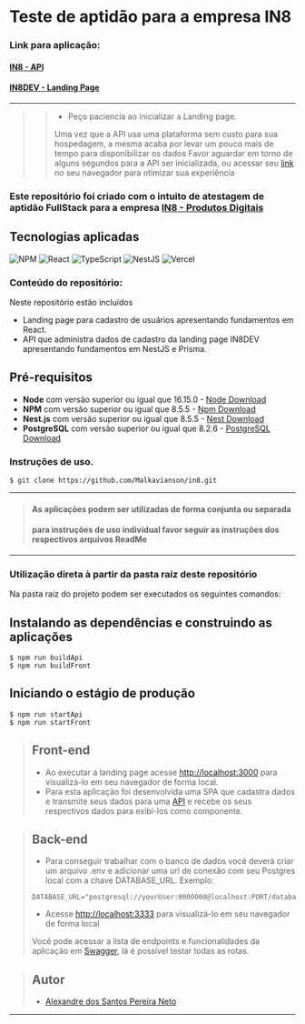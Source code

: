 # Teste de aptidão para a empresa IN8

### Link para aplicação:

#### [IN8 - API](https://in8.onrender.com/)
#### [IN8DEV - Landing Page](https://in8dev.vercel.app/)
___
>
>> - Peço paciencia ao inicializar a Landing page. 
>>
>> Uma vez que a API usa uma plataforma sem custo para sua hospedagem, a mesma acaba por levar um pouco mais de tempo para disponibilizar os dados
>> Favor aguardar em torno de alguns segundos para a API ser inicializada, ou acessar seu [link](https://in8.onrender.com/) no seu navegador para otimizar sua experiência


### Este repositório foi criado com o intuito de atestagem de aptidão FullStack para a empresa [IN8 - Produtos Digitais](https://in8.com.br)

## Tecnologias aplicadas

![NPM](https://img.shields.io/badge/NPM-%23000000.svg?style=for-the-badge&logo=npm&logoColor=white)
![React](https://img.shields.io/badge/react-%2320232a.svg?style=for-the-badge&logo=react&logoColor=%2361DAFB)
![TypeScript](https://img.shields.io/badge/typescript-%23007ACC.svg?style=for-the-badge&logo=typescript&logoColor=white)
![NestJS](https://img.shields.io/badge/nestjs-%23E0234E.svg?style=for-the-badge&logo=nestjs&logoColor=white)
![Vercel](https://img.shields.io/badge/vercel-%23000000.svg?style=for-the-badge&logo=vercel&logoColor=white)

### Conteúdo do repositório:

Neste repositório estão incluídos

- Landing page para cadastro de usuários apresentando fundamentos em React.
- API que administra dados de cadastro da landing page IN8DEV apresentando fundamentos em NestJS e Prisma.

## Pré-requisitos

- **Node** com versão superior ou igual que 16.15.0 - [Node Download](https://nodejs.org/pt-br/download/)
- **NPM** com versão superior ou igual que 8.5.5 - [Npm Download](https://www.npmjs.com/package/download)
- **Nest.js** com versão superior ou igual que 8.5.5 - [Nest Download](https://docs.nestjs.com/)
- **PostgreSQL** com versão superior ou igual que 8.2.6 - [PostgreSQL Download](https://www.postgresql.org/download/)

### Instruções de uso.
```
$ git clone https://github.com/Malkavianson/in8.git
```
---

> #### As aplicações podem ser utilizadas de forma conjunta ou separada
>
> #### para instruções de uso individual favor seguir as instruções dos respectivos arquivos ReadMe

---

### Utilização direta à partir da pasta raiz deste repositório

Na pasta raiz do projeto podem ser executados os seguintes comandos:

## Instalando as dependências e construindo as aplicações

```
$ npm run buildApi
$ npm run buildFront
```

## Iniciando o estágio de produção

```
$ npm run startApi
$ npm run startFront
```

> ## Front-end
>
> - Ao executar a landing page acesse [http://localhost:3000](http://localhost:3000) para visualizá-lo em seu navegador de forma local.
> - Para esta aplicação foi desenvolvida uma SPA que cadastra dados e transmite seus dados para uma [API](https://in8.onrender.com/) e recebe os seus respectivos dados para exibí-los como componente.

> ## Back-end
>
> - Para conseguir trabalhar com o banco de dados você deverá criar um arquivo .env e adicionar uma url de conexão com seu Postgres local com a chave DATABASE_URL.
>   Exemplo:
>
> ```
> DATABASE_URL="postgresql://yourUser:0000000@localhost:PORT/database"
> ```
>
> - Acesse [http://localhost:3333](http://localhost:3333) para visualizá-lo em seu navegador de forma local
>
> Você pode acessar a lista de endpoints e funcionalidades da aplicação em [Swagger](https://in8.onrender.com/docs#/), lá é possível testar todas as rotas.

> ## Autor
>
> - [Alexandre dos Santos Pereira Neto](https://github.com/Malkavianson)

---
